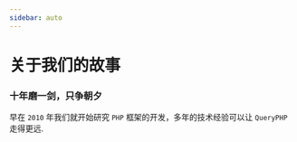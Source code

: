 ```yaml
---
sidebar: auto
---
```


# 关于我们的故事

### 十年磨一剑，只争朝夕

早在 `2010` 年我们就开始研究 `PHP` 框架的开发，多年的技术经验可以让 `QueryPHP` 走得更远.
